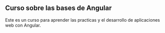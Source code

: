 ## Curso sobre las bases de Angular

Este es un curso para aprender las practicas y el desarrollo de aplicaciones web con Angular.
